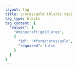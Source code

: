 ```yaml
---
layout: tag
title: c/ores/gold (blocks tag)
tag_type: blocks
tag_content: {
  "values": [
    "#minecraft:gold_ores",
    {
      "id": "#forge:ores/gold",
      "required": false
    }
  ]
}
---
```

